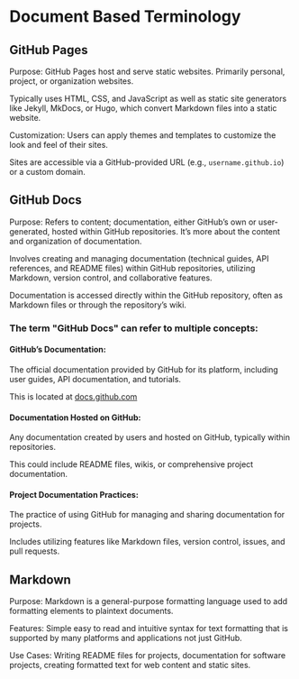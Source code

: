 # Document Based Terminology

## GitHub Pages
Purpose: GitHub Pages host and serve static websites. Primarily personal, project, or organization websites.

Typically uses HTML, CSS, and JavaScript as well as static site generators like Jekyll, MkDocs, or Hugo, which convert Markdown files into a static website.

Customization: Users can apply themes and templates to customize the look and feel of their sites. 

Sites are accessible via a GitHub-provided URL (e.g., `username.github.io`) or a custom domain.


## GitHub Docs
Purpose: Refers to content; documentation, either GitHub’s own or user-generated, hosted within GitHub repositories. It’s more about the content and organization of documentation.

Involves creating and managing documentation (technical guides, API references, and README files) within GitHub repositories, utilizing Markdown, version control, and collaborative features.
 
Documentation is accessed directly within the GitHub repository, often as Markdown files or through the repository’s wiki.

### The term "GitHub Docs" can refer to multiple concepts:

#### GitHub’s Documentation: 

The official documentation provided by GitHub for its platform, including user guides, API documentation, and tutorials. 

This is located at [docs.github.com](docs.github.com)


#### Documentation Hosted on GitHub: 

Any documentation created by users and hosted on GitHub, typically within repositories. 

This could include README files, wikis, or comprehensive project documentation.

#### Project Documentation Practices: 

The practice of using GitHub for managing and sharing documentation for projects.

Includes utilizing features like Markdown files, version control, issues, and pull requests.


## Markdown
Purpose: Markdown is a general-purpose formatting language used to add formatting elements to plaintext documents.
 
Features: Simple easy to read and intuitive syntax for text formatting that is supported by many platforms and applications not just GitHub.
 
Use Cases: Writing README files for projects, documentation for software projects, creating formatted text for web content and static sites.
